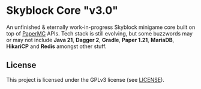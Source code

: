 # Skyblock Core "v3.0"

An unfinished & eternally work-in-progress Skyblock minigame core built on top of [PaperMC](https://papermc.io) APIs. Tech stack is still evolving, but some buzzwords may or may not include **Java 21**, **Dagger 2**, **Gradle**, **Paper 1.21**, **MariaDB**, **HikariCP** and **Redis** amongst other stuff.

## License
This project is licensed under the GPLv3 license (see [LICENSE](LICENSE)).
